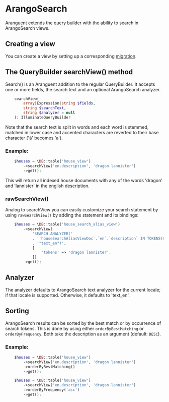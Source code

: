 # ArangoSearch

Aranguent extends the query builder with the ability to search in ArangoSearch views.

## Creating a view
You can create a view by setting up a corresponding [migration](migrations.md).

## The QueryBuilder searchView() method   
Search() is an Aranguent addition to the regular QueryBuilder. It accepts one or more fields, the search text
and an optional ArangoSearch analyzer.

```php 
    searchView(
        array|Expression|string $fields,
        string $searchText,
        string $analyzer = null
    ): IlluminateQueryBuilder
```
Note that the search text is split in words and each word is stemmed, matched in lower case and accented characters
are reverted to their base character ('á' becomes 'a').


### Example:
```php
    $houses = \DB::table('house_view')
        ->searchView('en.description', 'dragon lannister')
        ->get();
```
This will return all indexed house documents with any of the words 'dragon' and 'lannister' in the english description.

### rawSearchView()
Analog to searchView you can easily customize your search statement by using `rawSearchView()` by adding
the statement and its bindings:

```php
    $houses = \DB::table('house_search_alias_view')
        ->searchView(
            'SEARCH ANALYZER('
            . '`houseSearchAliasViewDoc`.`en`.`description` IN TOKENS(@tokens, "text_en") '
            . '"text_en")',
            [
                'tokens' => 'dragon lannister',
            ])
        ->get();
```

<a name="analyzer"></a>
## Analyzer
The analyzer defaults to ArangoSearch text analyzer for the current locale; if that locale is supported.
Otherwise, it defaults to 'text_en'.

<a name="sorting"></a>
## Sorting
ArangoSearch results can be sorted by the best match or by occurrence of search tokens.
This is done by using either `orderByBestMatching` or `orderByFrequency`.
Both take the description as an argument (default: `DESC`).

### Example:
```php
    $houses = \DB::table('house_view')
        ->searchView('en.description', 'dragon lannister')
        ->orderByBestMatching()
        ->get();
```

```php
    $houses = \DB::table('house_view')
        ->searchView('en.description', 'dragon lannister')
        ->orderByFrequency('asc')
        ->get();
```
